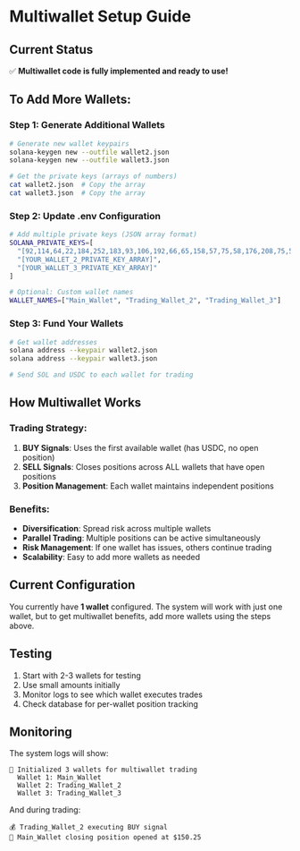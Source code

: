 # Multiwallet Setup Guide

## Current Status
✅ **Multiwallet code is fully implemented and ready to use!**

## To Add More Wallets:

### Step 1: Generate Additional Wallets
```bash
# Generate new wallet keypairs
solana-keygen new --outfile wallet2.json
solana-keygen new --outfile wallet3.json

# Get the private keys (arrays of numbers)
cat wallet2.json  # Copy the array
cat wallet3.json  # Copy the array
```

### Step 2: Update .env Configuration
```bash
# Add multiple private keys (JSON array format)
SOLANA_PRIVATE_KEYS=[
  "[92,114,64,22,184,252,183,93,106,192,66,65,158,57,75,58,176,208,75,52,228,84,54,4,15,76,220,66,78,41,171,252,165,222,160,254,41,200,214,53,236,101,100,253,175,35,43,162,21,58,209,215,127,93,3,14,55,108,242,102,216,142,253,142]",
  "[YOUR_WALLET_2_PRIVATE_KEY_ARRAY]",
  "[YOUR_WALLET_3_PRIVATE_KEY_ARRAY]"
]

# Optional: Custom wallet names
WALLET_NAMES=["Main_Wallet", "Trading_Wallet_2", "Trading_Wallet_3"]
```

### Step 3: Fund Your Wallets
```bash
# Get wallet addresses
solana address --keypair wallet2.json
solana address --keypair wallet3.json

# Send SOL and USDC to each wallet for trading
```

## How Multiwallet Works

### Trading Strategy:
1. **BUY Signals**: Uses the first available wallet (has USDC, no open position)
2. **SELL Signals**: Closes positions across ALL wallets that have open positions
3. **Position Management**: Each wallet maintains independent positions

### Benefits:
- **Diversification**: Spread risk across multiple wallets
- **Parallel Trading**: Multiple positions can be active simultaneously
- **Risk Management**: If one wallet has issues, others continue trading
- **Scalability**: Easy to add more wallets as needed

## Current Configuration
You currently have **1 wallet** configured. The system will work with just one wallet, but to get multiwallet benefits, add more wallets using the steps above.

## Testing
1. Start with 2-3 wallets for testing
2. Use small amounts initially
3. Monitor logs to see which wallet executes trades
4. Check database for per-wallet position tracking

## Monitoring
The system logs will show:
```
🏦 Initialized 3 wallets for multiwallet trading
  Wallet 1: Main_Wallet
  Wallet 2: Trading_Wallet_2  
  Wallet 3: Trading_Wallet_3
```

And during trading:
```
💰 Trading_Wallet_2 executing BUY signal
💱 Main_Wallet closing position opened at $150.25
```